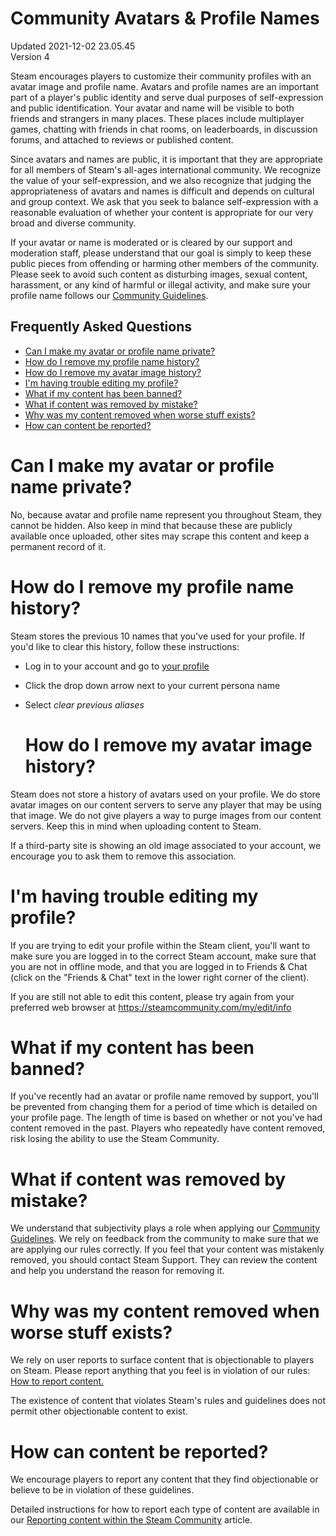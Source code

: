 # Community Avatars & Profile Names
Updated 2021-12-02 23.05.45  
Version 4  

Steam encourages players to customize their community profiles with an avatar image and profile name. Avatars and profile names are an important part of a player's public identity and serve dual purposes of self-expression and public identification. Your avatar and name will be visible to both friends and strangers in many places. These places include multiplayer games, chatting with friends in chat rooms, on leaderboards, in discussion forums, and attached to reviews or published content.  
  
Since avatars and names are public, it is important that they are appropriate for all members of Steam's all-ages international community. We recognize the value of your self-expression, and we also recognize that judging the appropriateness of avatars and names is difficult and depends on cultural and group context. We ask that you seek to balance self-expression with a reasonable evaluation of whether your content is appropriate for our very broad and diverse community.  
  
If your avatar or name is moderated or is cleared by our support and moderation staff, please understand that our goal is simply to keep these public pieces from offending or harming other members of the community. Please seek to avoid such content as disturbing images, sexual content, harassment, or any kind of harmful or illegal activity, and make sure your profile name follows our [Community Guidelines](https://help.steampowered.com/en/faqs/view/6862-8119-C23E-EA7B).  
  
## Frequently Asked Questions

* [Can I make my avatar or profile name private?](#private)
* [How do I remove my profile name history?](#historyname)
* [How do I remove my avatar image history?](#historyavatar)
* [I'm having trouble editing my profile?](#trouble)
* [What if my content has been banned?](#banned)
* [What if content was removed by mistake?](#appeal)
* [Why was my content removed when worse stuff exists?](#others)
* [How can content be reported?](#report)

  
  
# Can I make my avatar or profile name private?
No, because avatar and profile name represent you throughout Steam, they cannot be hidden. Also keep in mind that because these are publicly available once uploaded, other sites may scrape this content and keep a permanent record of it.  
  
  
# How do I remove my profile name history?
Steam stores the previous 10 names that you've used for your profile. If you'd like to clear this history, follow these instructions:  

* Log in to your account and go to [your profile](https://steamcommunity.com/my/)
* Click the drop down arrow next to your current persona name
* Select *clear previous aliases*

  # How do I remove my avatar image history?
Steam does not store a history of avatars used on your profile. We do store avatar images on our content servers to serve any player that may be using that image. We do not give players a way to purge images from our content servers. Keep this in mind when uploading content to Steam.  
  
If a third-party site is showing an old image associated to your account, we encourage you to ask them to remove this association.  
  
  
# I'm having trouble editing my profile?
If you are trying to edit your profile within the Steam client, you'll want to make sure you are logged in to the correct Steam account, make sure that you are not in offline mode, and that you are logged in to Friends & Chat (click on the "Friends & Chat" text in the lower right corner of the client).  
  
If you are still not able to edit this content, please try again from your preferred web browser at https://steamcommunity.com/my/edit/info  
  
  
# What if my content has been banned?
If you've recently had an avatar or profile name removed by support, you'll be prevented from changing them for a period of time which is detailed on your profile page. The length of time is based on whether or not you've had content removed in the past. Players who repeatedly have content removed, risk losing the ability to use the Steam Community.  
  
  
# What if content was removed by mistake?
We understand that subjectivity plays a role when applying our [Community Guidelines](https://help.steampowered.com/en/faqs/view/6862-8119-C23E-EA7B). We rely on feedback from the community to make sure that we are applying our rules correctly. If you feel that your content was mistakenly removed, you should contact Steam Support. They can review the content and help you understand the reason for removing it.  
  
  
# Why was my content removed when worse stuff exists?
We rely on user reports to surface content that is objectionable to players on Steam. Please report anything that you feel is in violation of our rules: [How to report content.](https://help.steampowered.com/en/faqs/view/4DE7-17AA-0E8B-C1AD)  
  
The existence of content that violates Steam's rules and guidelines does not permit other objectionable content to exist.  
  
  
# How can content be reported?
We encourage players to report any content that they find objectionable or believe to be in violation of these guidelines.  
  
Detailed instructions for how to report each type of content are available in our [Reporting content within the Steam Community](https://help.steampowered.com/en/faqs/view/4DE7-17AA-0E8B-C1AD) article.
